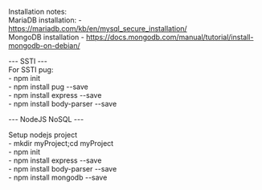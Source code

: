 Installation notes:  
MariaDB installation:	- https://mariadb.com/kb/en/mysql_secure_installation/  
MongoDB installation - https://docs.mongodb.com/manual/tutorial/install-mongodb-on-debian/  

--- SSTI ---  
For SSTI pug:  
        - npm init  
				- npm install pug --save  
				- npm install express --save  
				- npm install body-parser --save  


--- NodeJS NoSQL ---  

Setup nodejs project  
            - mkdir myProject;cd myProject    
						- npm init  
						- npm install express --save  
						- npm install body-parser --save  
						- npm install mongodb --save  
